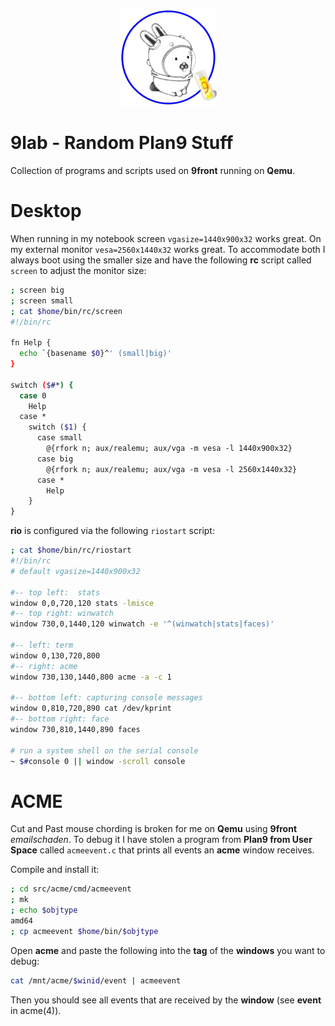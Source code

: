 <p align="center">
  <img src="glendalab.png" alt="Banner">
</p>


# 9lab - Random Plan9 Stuff

Collection of programs and scripts used on **9front** running on **Qemu**.

# Desktop

When running in my notebook screen `vgasize=1440x900x32` works great. On my external monitor `vesa=2560x1440x32` works great. To accommodate both I always boot using the smaller size and have the following **rc** script called `screen` to adjust the monitor size:

```sh
; screen big
; screen small
; cat $home/bin/rc/screen
#!/bin/rc

fn Help {
  echo `{basename $0}^' (small|big)'
}

switch ($#*) {
  case 0
    Help
  case *
    switch ($1) {
      case small
        @{rfork n; aux/realemu; aux/vga -m vesa -l 1440x900x32}
      case big
        @{rfork n; aux/realemu; aux/vga -m vesa -l 2560x1440x32}
      case *
        Help
    }
}
```

**rio** is configured via the following `riostart` script:

```sh
; cat $home/bin/rc/riostart
#!/bin/rc
# default vgasize=1440x900x32

#-- top left:  stats
window 0,0,720,120 stats -lmisce
#-- top right: winwatch
window 730,0,1440,120 winwatch -e '^(winwatch|stats|faces)'

#-- left: term
window 0,130,720,800
#-- right: acme
window 730,130,1440,800 acme -a -c 1

#-- bottom left: capturing console messages
window 0,810,720,890 cat /dev/kprint
#-- bottom right: face
window 730,810,1440,890 faces

# run a system shell on the serial console
~ $#console 0 || window -scroll console
```

# ACME

Cut and Past mouse chording is broken for me on **Qemu** using **9front** *emailschaden*. To debug it I have stolen a program from **Plan9 from User Space** called `acmeevent.c` that prints all events an **acme** window receives.

Compile and install it:

```sh
; cd src/acme/cmd/acmeevent
; mk
; echo $objtype
amd64
; cp acmeevent $home/bin/$objtype
```

Open **acme** and paste the following into the **tag** of the **windows** you want to debug:

```sh
cat /mnt/acme/$winid/event | acmeevent
```

Then you should see all events that are received by the **window** (see **event** in acme(4)).
